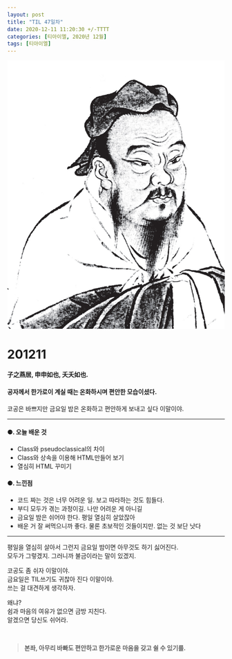 ```yaml
---
layout: post
title: "TIL 47일차"
date: 2020-12-11 11:20:30 +/-TTTT
categories: [티아이엘, 2020년 12월]
tags: [티아이엘]
---
```


![image](/assets/img/sample/avatar.jpg)

# **201211**

#### **子之燕居, 申申如也, 夭夭如也.**

#### **공자께서 한가로이 계실 때는 온화하시며 편안한 모습이셨다.**

코공은 바쁘지만 금요일 밤은 온화하고 편안하게 보내고 싶다 이말이야.

---

#### **⚈. 오늘 배운 것**

- Class와 pseudoclassical의 차이
- Class와 상속을 이용해 HTML만들어 보기
- 열심히 HTML 꾸미기

#### **⚈. 느낀점**

- 코드 짜는 것은 너무 어려운 일. 보고 따라하는 것도 힘들다.
- 부디 모두가 겪는 과정이길. 나만 어려운 게 아니길
- 금요일 밤은 쉬어야 한다. 평일 열심히 살았잖아
- 배운 거 잘 써먹으니까 좋다. 물론 초보적인 것들이지만. 없는 것 보단 낫다

---

평일을 열심히 살아서 그런지 금요일 밤이면 아무것도 하기 싫어진다.  
모두가 그렇겠지. 그러니까 불금이라는 말이 있겠지.

코공도 좀 쉬자 이말이야.  
금요일은 TIL쓰기도 귀찮아 진다 이말이야.  
쓰는 걸 대견하게 생각하자.

왜냐?  
쉼과 마음의 여유가 없으면 금방 지친다.  
알겠으면 당신도 쉬어라.

<br>

> **본좌, 아무리 바빠도 편안하고 한가로운 마음을 갖고 쉴 수 있기를.**
